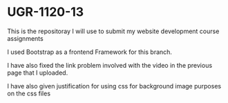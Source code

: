 # UGR-1120-13
This is the repositoray I will use to submit my website development course assignments



I used Bootstrap as a frontend Framework for this branch. 

I have also fixed the link problem involved with the video in the previous page that I uploaded.


I have also given justification for using css for background image purposes on the css files
